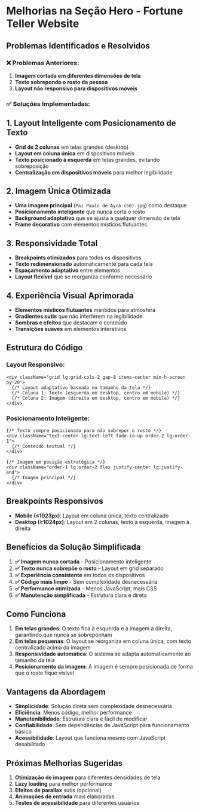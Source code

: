 # Melhorias na Seção Hero - Fortune Teller Website

## Problemas Identificados e Resolvidos

### ❌ Problemas Anteriores:
1. **Imagem cortada em diferentes dimensões de tela**
2. **Texto sobrepondo o rosto da pessoa**
3. **Layout não responsivo para dispositivos móveis**

### ✅ Soluções Implementadas:

## 1. Layout Inteligente com Posicionamento de Texto
- **Grid de 2 colunas** em telas grandes (desktop)
- **Layout em coluna única** em dispositivos móveis
- **Texto posicionado à esquerda** em telas grandes, evitando sobreposição
- **Centralização em dispositivos móveis** para melhor legibilidade

## 2. Imagem Única Otimizada
- **Uma imagem principal** (`Pai Paulo de Ayra (50).jpg`) como destaque
- **Posicionamento inteligente** que nunca corta o rosto
- **Background adaptativo** que se ajusta a qualquer dimensão de tela
- **Frame decorativo** com elementos místicos flutuantes

## 3. Responsividade Total
- **Breakpoints otimizados** para todos os dispositivos
- **Texto redimensionado** automaticamente para cada tela
- **Espaçamento adaptativo** entre elementos
- **Layout flexível** que se reorganiza conforme necessário

## 4. Experiência Visual Aprimorada
- **Elementos místicos flutuantes** mantidos para atmosfera
- **Gradientes sutis** que não interferem na legibilidade
- **Sombras e efeitos** que destacam o conteúdo
- **Transições suaves** em elementos interativos

## Estrutura do Código

### Layout Responsivo:
```tsx
<div className="grid lg:grid-cols-2 gap-8 items-center min-h-screen py-20">
  {/* Layout adaptativo baseado no tamanho da tela */}
  {/* Coluna 1: Texto (esquerda em desktop, centro em mobile) */}
  {/* Coluna 2: Imagem (direita em desktop, centro em mobile) */}
</div>
```

### Posicionamento Inteligente:
```tsx
{/* Texto sempre posicionado para não sobrepor o rosto */}
<div className="text-center lg:text-left fade-in-up order-2 lg:order-1">
  {/* Conteúdo textual */}
</div>

{/* Imagem em posição estratégica */}
<div className="order-1 lg:order-2 flex justify-center lg:justify-end">
  {/* Imagem principal */}
</div>
```

## Breakpoints Responsivos

- **Mobile (≤1023px)**: Layout em coluna única, texto centralizado
- **Desktop (≥1024px)**: Layout em 2 colunas, texto à esquerda, imagem à direita

## Benefícios da Solução Simplificada

1. **✅ Imagem nunca cortada** - Posicionamento inteligente
2. **✅ Texto nunca sobrepõe o rosto** - Layout em grid separado
3. **✅ Experiência consistente** em todos os dispositivos
4. **✅ Código mais limpo** - Sem complexidade desnecessária
5. **✅ Performance otimizada** - Menos JavaScript, mais CSS
6. **✅ Manutenção simplificada** - Estrutura clara e direta

## Como Funciona

1. **Em telas grandes**: O texto fica à esquerda e a imagem à direita, garantindo que nunca se sobreponham
2. **Em telas pequenas**: O layout se reorganiza em coluna única, com texto centralizado acima da imagem
3. **Responsividade automática**: O sistema se adapta automaticamente ao tamanho da tela
4. **Posicionamento da imagem**: A imagem é sempre posicionada de forma que o rosto fique visível

## Vantagens da Abordagem

- **Simplicidade**: Solução direta sem complexidade desnecessária
- **Eficiência**: Menos código, melhor performance
- **Manutenibilidade**: Estrutura clara e fácil de modificar
- **Confiabilidade**: Sem dependências de JavaScript para funcionamento básico
- **Acessibilidade**: Layout que funciona mesmo com JavaScript desabilitado

## Próximas Melhorias Sugeridas

1. **Otimização de imagem** para diferentes densidades de tela
2. **Lazy loading** para melhor performance
3. **Efeitos de parallax** sutis (opcional)
4. **Animações de entrada** mais elaboradas
5. **Testes de acessibilidade** para diferentes usuários 